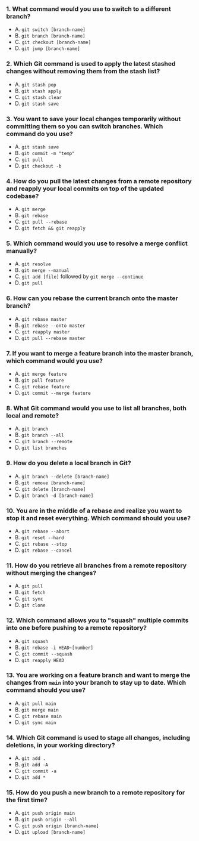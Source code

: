 
### 1. **What command would you use to switch to a different branch?**
   - A. `git switch [branch-name]`
   - B. `git branch [branch-name]`
   - C. `git checkout [branch-name]`
   - D. `git jump [branch-name]`

### 2. **Which Git command is used to apply the latest stashed changes without removing them from the stash list?**
   - A. `git stash pop`
   - B. `git stash apply`
   - C. `git stash clear`
   - D. `git stash save`

### 3. **You want to save your local changes temporarily without committing them so you can switch branches. Which command do you use?**
   - A. `git stash save`
   - B. `git commit -m "temp"`
   - C. `git pull`
   - D. `git checkout -b`

### 4. **How do you pull the latest changes from a remote repository and reapply your local commits on top of the updated codebase?**
   - A. `git merge`
   - B. `git rebase`
   - C. `git pull --rebase`
   - D. `git fetch && git reapply`

### 5. **Which command would you use to resolve a merge conflict manually?**
   - A. `git resolve`
   - B. `git merge --manual`
   - C. `git add [file]` followed by `git merge --continue`
   - D. `git pull`

### 6. **How can you rebase the current branch onto the master branch?**
   - A. `git rebase master`
   - B. `git rebase --onto master`
   - C. `git reapply master`
   - D. `git pull --rebase master`

### 7. **If you want to merge a feature branch into the master branch, which command would you use?**
   - A. `git merge feature`
   - B. `git pull feature`
   - C. `git rebase feature`
   - D. `git commit --merge feature`

### 8. **What Git command would you use to list all branches, both local and remote?**
   - A. `git branch`
   - B. `git branch --all`
   - C. `git branch --remote`
   - D. `git list branches`

### 9. **How do you delete a local branch in Git?**
   - A. `git branch --delete [branch-name]`
   - B. `git remove [branch-name]`
   - C. `git delete [branch-name]`
   - D. `git branch -d [branch-name]`

### 10. **You are in the middle of a rebase and realize you want to stop it and reset everything. Which command should you use?**
   - A. `git rebase --abort`
   - B. `git reset --hard`
   - C. `git rebase --stop`
   - D. `git rebase --cancel`

### 11. **How do you retrieve all branches from a remote repository without merging the changes?**
   - A. `git pull`
   - B. `git fetch`
   - C. `git sync`
   - D. `git clone`

### 12. **Which command allows you to "squash" multiple commits into one before pushing to a remote repository?**
   - A. `git squash`
   - B. `git rebase -i HEAD~[number]`
   - C. `git commit --squash`
   - D. `git reapply HEAD`

### 13. **You are working on a feature branch and want to merge the changes from `main` into your branch to stay up to date. Which command should you use?**
   - A. `git pull main`
   - B. `git merge main`
   - C. `git rebase main`
   - D. `git sync main`

### 14. **Which Git command is used to stage all changes, including deletions, in your working directory?**
   - A. `git add .`
   - B. `git add -A`
   - C. `git commit -a`
   - D. `git add *`

### 15. **How do you push a new branch to a remote repository for the first time?**
   - A. `git push origin main`
   - B. `git push origin --all`
   - C. `git push origin [branch-name]`
   - D. `git upload [branch-name]`

